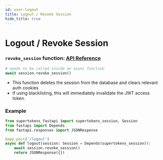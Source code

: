 ```yaml
---
id: user-logout
title: Logout / Revoke Session
hide_title: true
---
```


# Logout / Revoke Session

### `revoke_session` function: [API Reference](../api-reference/session-object/revoke-session)
```python
# needs to be called inside an async function
await session.revoke_session()
```
- This function deletes the session from the database and clears relevant auth cookies
- If using blacklisting, this will immediately invalidate the JWT access token.

<div class="divider"></div>

### Example
```python
from supertokens_fastapi import supertokens_session, Session
from fastapi import Depends
from fastapi.responses import JSONResponse

@app.post('/logout')
async def logout(session: Session = Depends(supertokens_session)):
    await session.revoke_session()
    return JSONResponse({})
```